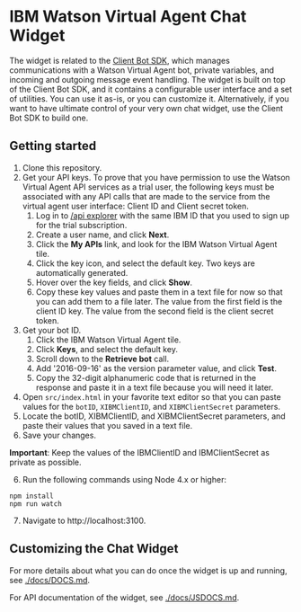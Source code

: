# IBM Watson Virtual Agent Chat Widget

The widget is related to the [Client Bot SDK](https://github.com/watson-virtual-agents/client-sdk), which manages communications with a Watson Virtual Agent bot, private variables, and incoming and outgoing message event handling. The widget is built on top of the Client Bot SDK, and it contains a configurable user interface and a set of utilities. You can use it as-is, or you can customize it. Alternatively, if you want to have ultimate control of your very own chat widget, use the Client Bot SDK to build one.

## Getting started

1. Clone this repository.
2. Get your API keys. To prove that you have permission to use the Watson Virtual Agent API services as a trial user, the following keys must be associated with any API calls that are made to the service from the virtual agent user interface: Client ID and Client secret token.
    1. Log in to [/api explorer](https://developer.ibm.com/api/) with the same IBM ID that you used to sign up for the trial subscription.
    2. Create a user name, and click **Next**.
    3. Click the **My APIs** link, and look for the IBM Watson Virtual Agent tile.
    4. Click the key icon, and select the default key. Two keys are automatically generated.
    5. Hover over the key fields, and click **Show**.
    6. Copy these key values and paste them in a text file for now so that you can add them to a file later. The value from the first field is the client ID key. The value from the second field is the client secret token.
3. Get your bot ID.
    1. Click the IBM Watson Virtual Agent tile.
    2. Click **Keys**, and select the default key.
    3. Scroll down to the **Retrieve bot** call.
    4. Add '2016-09-16' as the version parameter value, and click **Test**.
    5. Copy the 32-digit alphanumeric code that is returned in the response and paste it in a text file because you will need it later.
3. Open `src/index.html` in your favorite text editor so that you can paste values for the `botID`, `XIBMClientID`, and `XIBMClientSecret` parameters.
4. Locate the botID, XIBMClientID, and XIBMClientSecret parameters, and paste their values that you saved in a text file.
5. Save your changes.

**Important**: Keep the values of the IBMClientID and IBMClientSecret as private as possible.

6. Run the following commands using Node 4.x or higher:

```console
npm install
npm run watch
```
7. Navigate to http://localhost:3100.

## Customizing the Chat Widget

For more details about what you can do once the widget is up and running, see [./docs/DOCS.md](./docs/DOCS.md).

For API documentation of the widget, see [./docs/JSDOCS.md](./docs/JSDOCS.md).
